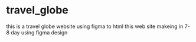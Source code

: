 # travel_globe
this is a travel globe website using figma to html
this web site makeing in 7-8 day using figma design
